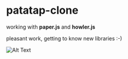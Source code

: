 # patatap-clone

working with **paper.js** and **howler.js**

pleasant work, getting to know new libraries :-)

![Alt Text](https://media.giphy.com/media/L1KUEPqqr5Lw0xxDj7/giphy.gif)
